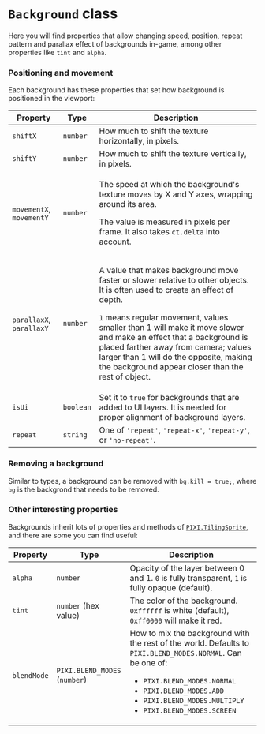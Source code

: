 # `Background` class

Here you will find properties that allow changing speed, position, repeat pattern and parallax effect of backgrounds in-game, among other properties like `tint` and `alpha`.

### Positioning and movement

Each background has these properties that set how background is positioned in the viewport:

Property | Type | Description
-|-|-
`shiftX` | `number` | How much to shift the texture horizontally, in pixels.
`shiftY` | `number` | How much to shift the texture vertically, in pixels.
`movementX`, `movementY` | `number` | <p>The speed at which the background's texture moves by X and Y axes, wrapping around its area.</p><p>The value is measured in pixels per frame. It also takes `ct.delta` into account.</p>
`parallaxX`, `parallaxY` | `number` | <p>A value that makes background move faster or slower relative to other objects. It is often used to create an effect of depth.</p><p>`1` means regular movement, values smaller than 1 will make it move slower and make an effect that a background is placed farther away from camera; values larger than 1 will do the opposite, making the background appear closer than the rest of object.</p>
`isUi` | `boolean` | Set it to `true` for backgrounds that are added to UI layers. It is needed for proper alignment of background layers.
`repeat` | `string` | One of `'repeat'`, `'repeat-x'`, `'repeat-y'`, or `'no-repeat'`.

### Removing a background

Similar to types, a background can be removed with `bg.kill = true;`, where `bg` is the backgrond that needs to be removed.

### Other interesting properties

Backgrounds inherit lots of properties and methods of [`PIXI.TilingSprite`](https://pixijs.download/release/docs/PIXI.TilingSprite.html), and there are some you can find useful:

Property | Type | Description
-|-|-
`alpha` | `number` | Opacity of the layer between 0 and 1. `0` is fully transparent, `1` is fully opaque (default).
`tint` | `number` (hex value) | The color of the background. `0xffffff` is white (default), `0xff0000` will make it red.
`blendMode` | `PIXI.BLEND_MODES` (`number`) | How to mix the background with the rest of the world. Defaults to `PIXI.BLEND_MODES.NORMAL`. Can be one of: <ul><li>`PIXI.BLEND_MODES.NORMAL`</li> <li>`PIXI.BLEND_MODES.ADD`</li> <li>`PIXI.BLEND_MODES.MULTIPLY`</li><li>`PIXI.BLEND_MODES.SCREEN`</li></ul>